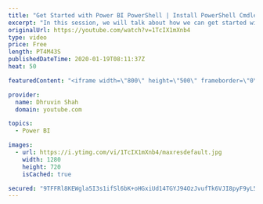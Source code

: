```yaml
---
title: "Get Started with Power BI PowerShell | Install PowerShell Cmdlets for Power BI"
excerpt: "In this session, we will talk about how we can get started with the Power BI PowerShell. For any organization, if we wish to perform some admin related tasks easily and in faster manner, PowerShell is the best option. So many operations we can perform very easily and faster.  This is the first introduction"
originalUrl: https://youtube.com/watch?v=1TcIX1mXnb4
type: video
price: Free
length: PT4M43S
publishedDateTime: 2020-01-19T08:11:37Z
heat: 50

featuredContent: "<iframe width=\"800\" height=\"500\" frameborder=\"0\" src=\"https://www.youtube.com/embed/1TcIX1mXnb4\" allow=\"accelerometer; autoplay; encrypted-media; gyroscope; picture-in-picture\" allowfullscreen></iframe>"

provider:
  name: Dhruvin Shah
  domain: youtube.com

topics:
  - Power BI

images:
  - url: https://i.ytimg.com/vi/1TcIX1mXnb4/maxresdefault.jpg
    width: 1280
    height: 720
    isCached: true

secured: "9TFFRl8KEWgla5I3s1ifSl6bK+oHGxiUd14TGYJ94OzJvufTk6VJI8pyF9yL5zqWok2mAyCKXPQDkrRqyk0BXuQav4VcxDTiomPLxnfzx/Lt8domElM3yzEx+tDcGwmhk6dM3k1k2nO6nOtHTnZlakQys8B0pzvvloj8PRzTOAqrQ4XGflfzWlXCkhk8OHW/z8T53BoHsBz3ikF5PMD+IFwHRebToant9RkQyUV6FQFJtIpArcpLUefGQdbJ/Ia40N9O4CFXLcCSLYwa6kih3jsRuo0NRlFZdpOlQn+eP00G1UX/ZmKYT2cqMWtNwUxbmH5pbo9bqS6ha6xIVZUKvt++D1ehzhfYqZp0qe3MwBKAjJiFep7exh9whP8331jzhGDFbCdTe0vz1XC6ZSE1WuPeIfaJFWt1Bey8RY2aGnk=;bHvEAlHItmW8uivKza3kWQ=="
---
```


